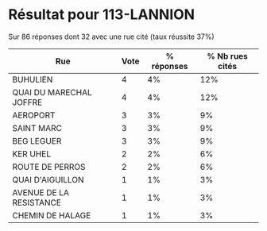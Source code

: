 # Résultat pour 113-LANNION

Sur 86 réponses dont 32 avec une rue cité (taux réussite 37%)

| Rue | Vote | % réponses | % Nb rues cités|
|-----|------|------------|----------------|
| BUHULIEN | 4 | 4% | 12%|
| QUAI DU MARECHAL JOFFRE | 4 | 4% | 12%|
| AEROPORT | 3 | 3% | 9%|
| SAINT MARC | 3 | 3% | 9%|
| BEG LEGUER | 3 | 3% | 9%|
| KER UHEL | 2 | 2% | 6%|
| ROUTE DE PERROS | 2 | 2% | 6%|
| QUAI D'AIGUILLON | 1 | 1% | 3%|
| AVENUE DE LA RESISTANCE | 1 | 1% | 3%|
| CHEMIN DE HALAGE | 1 | 1% | 3%|
